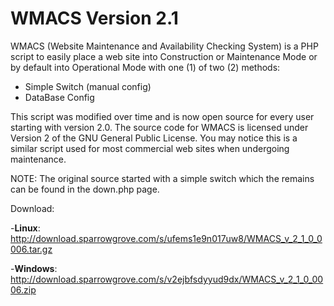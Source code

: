 <B>WMACS Version 2.1</B>
=====

WMACS (Website Maintenance and Availability Checking System) is a PHP script to 
easily place a web site into Construction or Maintenance Mode or by default into 
Operational Mode with one (1) of two (2) methods:

- Simple Switch (manual config)
- DataBase Config

This script was modified over time and is now open source for every user starting
with version 2.0. The source code for WMACS is licensed under Version 2 of the 
GNU General Public License. You may notice this is a similar script used for most 
commercial web sites when undergoing maintenance. 


NOTE: The original source started with a simple switch which the remains can be 
found in the down.php page.

Download:

-<b>Linux</b>: http://download.sparrowgrove.com/s/ufems1e9n017uw8/WMACS_v_2_1_0_0006.tar.gz

-<b>Windows</b>: http://download.sparrowgrove.com/s/v2ejbfsdyyud9dx/WMACS_v_2_1_0_0006.zip
